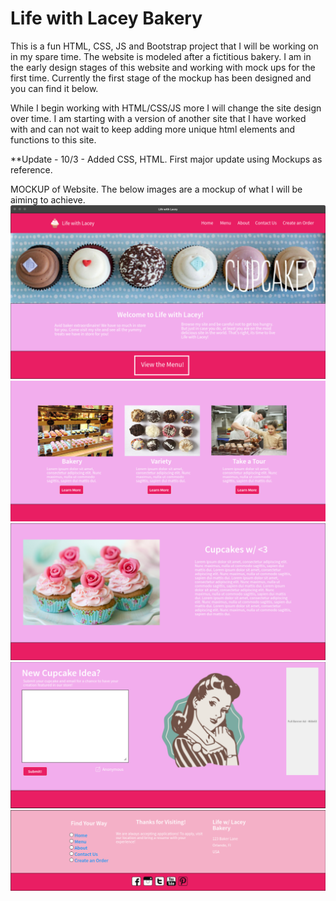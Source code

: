 # Life with Lacey Bakery

This is a fun HTML, CSS, JS and Bootstrap project that I will be working on in my spare time. The website is modeled after a fictitious 
bakery. I am in the early design stages of this website and working with mock ups for the first time. Currently the first stage
of the mockup has been designed and you can find it below. 

While I begin working with HTML/CSS/JS more I will change the site design over time. I am starting with a version of another site that I 
have worked with and can not wait to keep adding more unique html elements and functions to this site.

**Update - 10/3 - Added CSS, HTML. First major update using Mockups as reference.

MOCKUP of Website. The below images are a mockup of what I will be aiming to achieve. 
![alt text](https://github.com/abelberhane/LifewithLaceyBakery/blob/master/Images/Mockup/1.png?raw=true)
![alt text](https://github.com/abelberhane/LifewithLaceyBakery/blob/master/Images/Mockup/2.png?raw=true)
![alt text](https://github.com/abelberhane/LifewithLaceyBakery/blob/master/Images/Mockup/3.png?raw=true)
![alt text](https://github.com/abelberhane/LifewithLaceyBakery/blob/master/Images/Mockup/4.png?raw=true)
![alt text](https://github.com/abelberhane/LifewithLaceyBakery/blob/master/Images/Mockup/5.png?raw=true)
